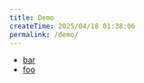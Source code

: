 ```yaml
---
title: Demo
createTime: 2025/04/18 01:38:06
permalink: /demo/
---
```


- [bar](./bar.md)
- [foo](./foo.md)
